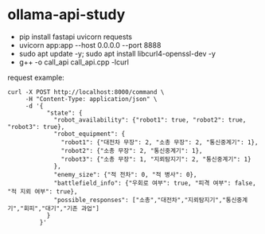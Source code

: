 # ollama-api-study

- pip install fastapi uvicorn requests
- uvicorn app:app --host 0.0.0.0 --port 8888
- sudo apt update -y; sudo apt install libcurl4-openssl-dev -y
- g++ -o call_api call_api.cpp -lcurl


request example:

```
curl -X POST http://localhost:8000/command \
     -H "Content-Type: application/json" \
     -d '{
           "state": {
             "robot_availability": {"robot1": true, "robot2": true, "robot3": true},
             "robot_equipment": {
               "robot1": {"대전차 무장": 2, "소총 무장": 2, "통신중계기": 1},
               "robot2": {"소총 무장": 2, "통신중계기": 1},
               "robot3": {"소총 무장": 1, "지뢰탐지기": 2, "통신중계기": 1}
             },
             "enemy_size": {"적 전차": 0, "적 병사": 0},
             "battlefield_info": {"우회로 여부": true, "피격 여부": false, "적 지뢰 여부": true},
             "possible_responses": ["소총","대전차","지뢰탐지기","통신중계기","회피","대기","기존 과업"]
           }
         }'

```